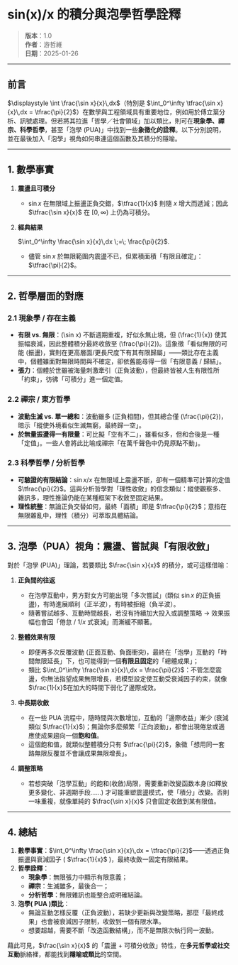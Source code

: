# sin(x)/x 的積分與泡學哲學詮釋

> **版本**：1.0  
> **作者**：游哲維  
> **日期**：2025-01-26  

---

## 前言

$\displaystyle \int \frac{\sin x}{x}\,dx$（特別是 $\int_0^\infty \tfrac{\sin x}{x}\,dx = \tfrac{\pi}{2}$）在數學與工程領域具有重要地位，例如用於傅立葉分析、訊號處理。但若將其拉進「哲學／社會領域」加以類比，則可在**現象學、禪宗、科學哲學**，甚至「泡學 (PUA)」中找到一些**象徵化的詮釋**。以下分別說明，並在最後加入「泡學」視角如何串連這個函數及其積分的隱喻。

---

## 1. 數學事實

1. **震盪且可積分**  
   - $\sin x$ 在無限域上振盪正負交錯，$\tfrac{1}{x}$ 則隨 $x$ 增大而遞減；因此 $\tfrac{\sin x}{x}$ 在 $[0, \infty)$ 上仍為可積分。  
2. **經典結果**  
   
   $\int_0^\infty \frac{\sin x}{x}\,dx \;=\; \frac{\pi}{2}$.
   
   - 儘管 $\sin x$ 於無限範圍内震盪不已，但累積面積「有限且確定」：$\tfrac{\pi}{2}$。

---

## 2. 哲學層面的對應

### 2.1 現象學 / 存在主義

- **有限 vs. 無限**：\(\sin x\) 不斷週期重複，好似永無止境，但 \(\frac{1}{x}\) 使其振幅衰減，因此整體積分最終收斂至 \(\frac{\pi}{2}\)。這象徵「看似無限的可能 (振盪)，實則在更高層面/更長尺度下有其有限歸屬」——類比存在主義中，個體雖面對無限時間與不確定，卻依舊能尋得一個「有限意義 / 歸結」。
- **張力**：個體於世雖被海量刺激牽引（正負波動），但最終皆被人生有限性所「約束」，彷彿「可積分」進一個定值。

### 2.2 禪宗 / 東方哲學

- **波動生滅 vs. 單一總和**：波動雖多 (正負相間)，但其總合僅 \(\frac{\pi}{2}\)，暗示「縱使外境看似生滅無窮，最終歸一空」。  
- **於無量振盪得一有限量**：可比擬「空有不二」，雖看似多，但和合後是一種「定值」。一些人會將此比喻成禪宗「在萬千聲色中仍見原點不動」。

### 2.3 科學哲學 / 分析哲學

- **可驗證的有限結論**：$\sin x / x$ 在無限域上震盪不斷，卻有一個精準可計算的定值 $\tfrac{\pi}{2}$。這與分析哲學對「理性收斂」的信念類似：縱使觀察多、雜訊多，理性推論仍能在某種框架下收斂至固定結果。  
- **理性統整**：無論正負交替如何，最終「面積」即是 $\tfrac{\pi}{2}$；意指在無限雜亂中，理性（積分）可萃取具體結論。

---

## 3. 泡學（PUA）視角：震盪、嘗試與「有限收斂」

對於「泡學 (PUA)」理論，若要類比 $\frac{\sin x}{x}$ 的積分，或可這樣借喻：

1. **正負間的往返**  
   - 在泡學互動中，男方對女方可能出現「多次嘗試」(類似 $\sin x$ 的正負振盪)，有時進展順利（正半波），有時被拒絕（負半波）。  
   - 隨著嘗試越多、互動時間越長，若沒有持續加大投入或調整策略 → 效果振幅也會因「倦怠 / $1/x$ 式衰減」而漸緩不顯著。

2. **整體效果有限**  
   - 即便再多次反覆波動 (正面互動、負面衝突)，最終在「泡學」互動的「時間無限延長」下，也可能得到一個**有限且固定**的「總體成果」；  
   - 類比 $\int_0^\infty \frac{\sin x}{x}\,dx = \frac{\pi}{2}$：不管怎麼震盪，你無法指望成果無限增長，若模型設定使互動受衰減因子約束，就像$\frac{1}{x}$在加大的時間下弱化了邊際成效。  

3. **中長期收斂**  
   - 在一些 PUA 流程中，隨時間與次數增加，互動的「邊際收益」漸少 (衰減類似 $\tfrac{1}{x}$)；無論你多麼頻繁「正向波動」，都會出現倦怠或適應使成果趨向一個**飽和值**。  
   - 這個飽和值，就類似整體積分只有 $\tfrac{\pi}{2}$，象徵「想用同一套路無限反覆並不會讓成果無限增長」。

4. **調整策略**  
   - 若想突破「泡學互動」的飽和(收斂)局限，需要重新改變函数本身(如釋放更多變化、非週期手段……) 才可能重塑震盪模式，使「積分」改變。否則一味重複，就像單純的 $\frac{\sin x}{x}$ 只會固定收斂到某有限值。

---

## 4. 總結

1. **數學事實**：$\int_0^\infty \frac{\sin x}{x}\,dx = \tfrac{\pi}{2}$——透過正負振盪與衰減因子 ( $\tfrac{1}{x}$ )，最終收斂一固定有限結果。  
2. **哲學詮釋**：  
   - **現象學**：無限張力中顯示有限意義；  
   - **禪宗**：生滅雖多，最後合一；  
   - **分析哲學**：無限雜訊也能整合成明確結論。  
3. **泡學( PUA )類比**：  
   - 無論互動怎樣反覆（正負波動），若缺少更新與改變策略，那麼「最終成果」也會被衰減因子限制，收斂到一個有限水準。  
   - 想要超越，需要不斷「改造函數結構」，而不是無限次執行同一波動。

藉此可見，$\frac{\sin x}{x}$ 的「震盪 + 可積分收斂」特性，在**多元哲學或社交互動**脈絡裡，都能找到**隱喻或類比**的空間。
